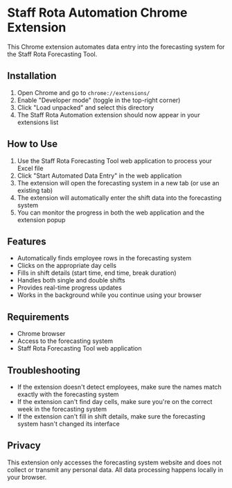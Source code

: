 # Staff Rota Automation Chrome Extension

This Chrome extension automates data entry into the forecasting system for the Staff Rota Forecasting Tool.

## Installation

1. Open Chrome and go to `chrome://extensions/`
2. Enable "Developer mode" (toggle in the top-right corner)
3. Click "Load unpacked" and select this directory
4. The Staff Rota Automation extension should now appear in your extensions list

## How to Use

1. Use the Staff Rota Forecasting Tool web application to process your Excel file
2. Click "Start Automated Data Entry" in the web application
3. The extension will open the forecasting system in a new tab (or use an existing tab)
4. The extension will automatically enter the shift data into the forecasting system
5. You can monitor the progress in both the web application and the extension popup

## Features

- Automatically finds employee rows in the forecasting system
- Clicks on the appropriate day cells
- Fills in shift details (start time, end time, break duration)
- Handles both single and double shifts
- Provides real-time progress updates
- Works in the background while you continue using your browser

## Requirements

- Chrome browser
- Access to the forecasting system
- Staff Rota Forecasting Tool web application

## Troubleshooting

- If the extension doesn't detect employees, make sure the names match exactly with the forecasting system
- If the extension can't find day cells, make sure you're on the correct week in the forecasting system
- If the extension can't fill in shift details, make sure the forecasting system hasn't changed its interface

## Privacy

This extension only accesses the forecasting system website and does not collect or transmit any personal data. All data processing happens locally in your browser.
